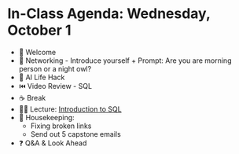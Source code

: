 # In-Class Agenda: Wednesday, October 1

- 👋 Welcome
- 👯 Networking - Introduce yourself + Prompt: Are you are morning person or a night owl? 
- 🤖 AI Life Hack
- ⏮️ Video Review - SQL
- ☕ Break 
- 🧑‍🏫 Lecture: [Introduction to SQL](https://docs.google.com/presentation/d/17DNyPPRoAuK4xfxNpMFe1MKDj9PGED3kaGwwqecxJzw/edit?slide=id.g28374011be7_0_143#slide=id.g28374011be7_0_143) 
- 🧹 Housekeeping: 
   * Fixing broken links 
   * Send out 5 capstone emails 
- ❓ Q&A & Look Ahead 


